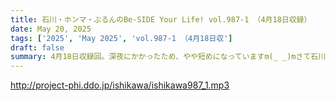 ```yaml
---
title: 石川・ホンマ・ぶるんのBe-SIDE Your Life! vol.987-1 （4月18日収録）
date: May 20, 2025
tags: ['2025', 'May 2025', 'vol.987-1 （4月18日収']
draft: false
summary: 4月18日収録回。深夜にかかったため、やや短めになっていますm(_ _)mさて石川代表、ある種の「旅行ボケ」を発症しております...「灯台下暗しオジサン」の近況をば。※皆さま、有楽町から丸の内方面にお越しの際は「ビルの建て替え工事」にご注意ください。
---
```


http://project-phi.ddo.jp/ishikawa/ishikawa987_1.mp3